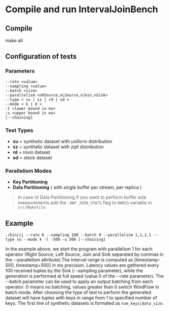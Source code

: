 # Compile and run IntervalJoinBench

## Compile
make all

## Configuration of tests

### Parameters
```
--rate <value>
--sampling <value>
--batch <size>
--parallelism <nRSource,nLSource,nJoin,nSink>
--type < su | sz | rd | sd >
--mode < k | d >
-l <lower bound in ms>
-u <upper bound in ms>
[--chaining]
```

### Test Types

- **su** = synthetic dataset with uniform distribution
- **sz** = synthetic dataset with zipf distribution
- **rd** = rovio dataset
- **sd** = stock dataset

### Parallelism Modes
- **Key Partitioning**
- **Data Partitioning** ( with single buffer per stream, per replica )

> In case of Data Partitioning if you want to      perform buffer size measurements add the `-DWF_JOIN_STATS` flag to `MARCO` variable in `src/Makefile`

## Example
``./bin/ij --rate 0 --sampling 100 --batch 0 --parallelism 1,1,1,1 --type su --mode k -l -500 -u 500 [--chaining] ``

In the example above, we start the program with parallelism 1 for each operator (Right Source, Left Source, Join and Sink separated by commas in the --parallelism attribute).The interval range is computed as [timestamp-500, timestamp+500] in ms precision. Latency values are gathered every 100 received tuples by the Sink (--sampling parameter), while the generation is performed at full speed (value 0 of the --rate parameter). The --batch parameter can be used to apply an output batching from each operator: 0 means no batching, values greater than 0 switch WindFlow in batch mode. After choosing the type of test to perform the generated dataset will have tuples with keys in range from 1 to specified number of keys. The first line of synthetic datasets is formated as `num_keys|data_size`.
